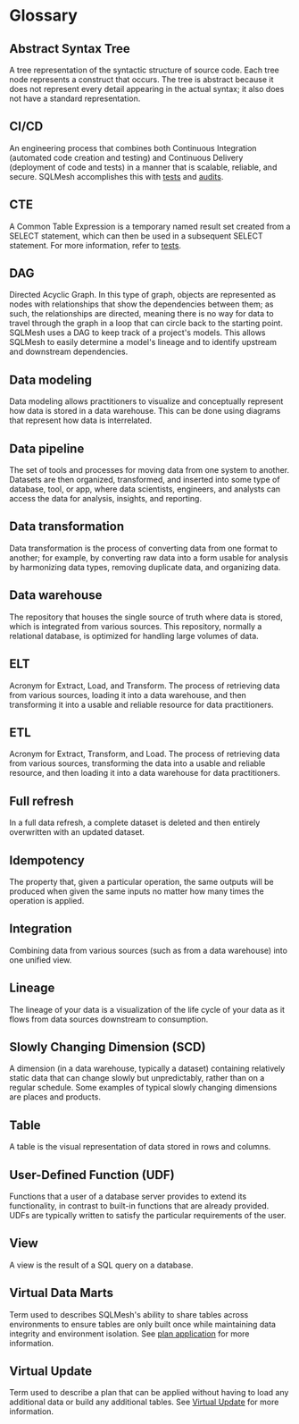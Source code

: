 # Glossary

## Abstract Syntax Tree
A tree representation of the syntactic structure of source code. Each tree node represents a construct that occurs. The tree is abstract because it does not represent every detail appearing in the actual syntax; it also does not have a standard representation.

## CI/CD
An engineering process that combines both Continuous Integration (automated code creation and testing) and Continuous Delivery (deployment of code and tests) in a manner that is scalable, reliable, and secure. SQLMesh accomplishes this with [tests](tests.md) and [audits](audits.md).

## CTE
A Common Table Expression is a temporary named result set created from a SELECT statement, which can then be used in a subsequent SELECT statement. For more information, refer to [tests](tests.md).

## DAG
Directed Acyclic Graph. In this type of graph, objects are represented as nodes with relationships that show the dependencies between them; as such, the relationships are directed, meaning there is no way for data to travel through the graph in a loop that can circle back to the starting point. SQLMesh uses a DAG to keep track of a project's models. This allows SQLMesh to easily determine a model's lineage and to identify upstream and downstream dependencies.

## Data modeling
Data modeling allows practitioners to visualize and conceptually represent how data is stored in a data warehouse. This can be done using diagrams that represent how data is interrelated.

## Data pipeline
The set of tools and processes for moving data from one system to another. Datasets are then organized, transformed, and inserted into some type of database, tool, or app, where data scientists, engineers, and analysts can access the data for analysis, insights, and reporting.

## Data transformation
Data transformation is the process of converting data from one format to another; for example, by converting raw data into a form usable for analysis by harmonizing data types, removing duplicate data, and organizing data.

## Data warehouse
The repository that houses the single source of truth where data is stored, which is integrated from various sources. This repository, normally a relational database, is optimized for handling large volumes of data.

## ELT
Acronym for Extract, Load, and Transform. The process of retrieving data from various sources, loading it into a data warehouse, and then transforming it into a usable and reliable resource for data practitioners.

## ETL
Acronym for Extract, Transform, and Load. The process of retrieving data from various sources, transforming the data into a usable and reliable resource, and then loading it into a data warehouse for data practitioners.

## Full refresh
In a full data refresh, a complete dataset is deleted and then entirely overwritten with an updated dataset.

## Idempotency
The property that, given a particular operation, the same outputs will be produced when given the same inputs no matter how many times the operation is applied.

## Integration
Combining data from various sources (such as from a data warehouse) into one unified view.

## Lineage
The lineage of your data is a visualization of the life cycle of your data as it flows from data sources downstream to consumption.

## Slowly Changing Dimension (SCD)
A dimension (in a data warehouse, typically a dataset) containing relatively static data that can change slowly but unpredictably, rather than on a regular schedule. Some examples of typical slowly changing dimensions are places and products.

## Table
A table is the visual representation of data stored in rows and columns.

## User-Defined Function (UDF)
Functions that a user of a database server provides to extend its functionality, in contrast to built-in functions that are already provided. UDFs are typically written to satisfy the particular requirements of the user.

## View
A view is the result of a SQL query on a database.

## Virtual Data Marts
Term used to describes SQLMesh's ability to share tables across environments to ensure tables are only built once while maintaining data integrity and environment isolation. See [plan application](plans.md#plan-application) for more information. 

## Virtual Update
Term used to describe a plan that can be applied without having to load any additional data or build any additional tables. See [Virtual Update](plans.md#virtual-update) for more information.
